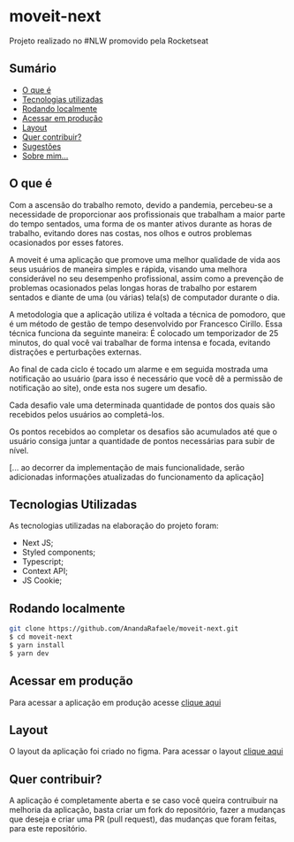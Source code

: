 # moveit-next

<p>
  Projeto realizado no #NLW promovido pela Rocketseat
</p>

## Sumário

- [O que é](#o-que-é)
- [Tecnologias utilizadas](#tecnologias-utilizadas)
- [Rodando localmente](#rodando-localmente)
- [Acessar em produção](#acessar-em-produção)
- [Layout](#layout)
- [Quer contribuir?](#quer-contribuir)
- [Sugestões](#sugestões)
- [Sobre mim...](#rocketseat)

## O que é

Com a ascensão do trabalho remoto, devido a pandemia, percebeu-se a necessidade de proporcionar aos profissionais que trabalham a maior parte do tempo sentados, uma forma de os manter ativos durante as horas de trabalho, evitando dores nas costas, nos olhos e outros problemas ocasionados por esses fatores.

A moveit é uma aplicação que promove uma melhor qualidade de vida aos seus usuários de maneira simples e rápida, visando uma melhora considerável no seu desempenho profissional, assim como a prevenção de problemas ocasionados pelas longas horas de trabalho por estarem sentados e diante de uma (ou várias) tela(s) de computador durante o dia.

A metodologia que a aplicação utiliza é voltada a técnica de pomodoro, que é um método de gestão de tempo desenvolvido por Francesco Cirillo. Essa técnica funciona da seguinte maneira:
É colocado um temporizador de 25 minutos, do qual você vai trabalhar de forma intensa e focada, evitando distrações e perturbações externas.

Ao final de cada ciclo é tocado um alarme e em seguida mostrada uma notificação ao usuário (para isso é necessário que você dê a permissão de notificação ao site), onde esta nos sugere um desafio.

Cada desafio vale uma determinada quantidade de pontos dos quais são recebidos pelos usuários ao completá-los.

Os pontos recebidos ao completar os desafios são acumulados até que o usuário consiga juntar a quantidade de pontos necessárias para subir de nível.

[... ao decorrer da implementação de mais funcionalidade, serão adicionadas informações atualizadas do funcionamento da aplicação]

## Tecnologias Utilizadas

As tecnologias utilizadas na elaboração do projeto foram:

- Next JS;
- Styled components;
- Typescript;
- Context API;
- JS Cookie;

## Rodando localmente

```bash
git clone https://github.com/AnandaRafaele/moveit-next.git
$ cd moveit-next
$ yarn install
$ yarn dev
```

## Acessar em produção

Para acessar a aplicação em produção acesse <a target="_blank" href="https://moveit-next-gamma-liard.vercel.app/">clique aqui</a>

## Layout

O layout da aplicação foi criado no figma. Para acessar o layout <a target="_blank" href="https://www.figma.com/file/vRbW1u0CEZuG2zE6bU5qLg/Move.it-2.0?node-id=160%3A2761">clique aqui</a>

## Quer contribuir?

A aplicação é completamente aberta e se caso você queira contruibuir na melhoria da aplicação, basta criar um fork do repositório, fazer a mudanças que deseja e criar uma PR (pull request), das mudanças que foram feitas, para este repositório.
